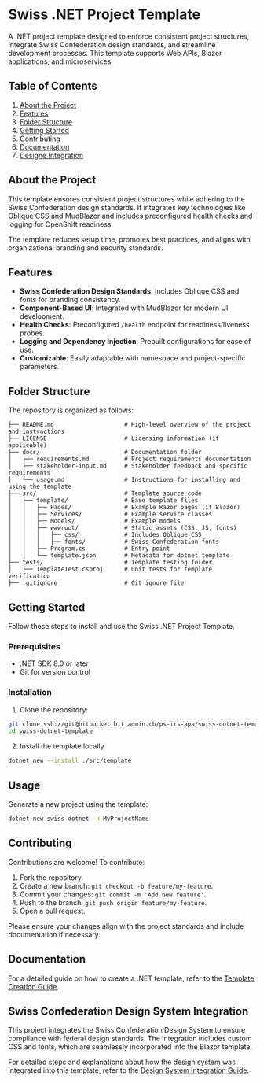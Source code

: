 # Swiss .NET Project Template

A .NET project template designed to enforce consistent project structures, integrate Swiss Confederation design standards, and streamline development processes. This template supports Web APIs, Blazor applications, and microservices.

## Table of Contents
1. [About the Project](#about-the-project)
2. [Features](#features)
3. [Folder Structure](#folder-structure)
4. [Getting Started](#getting-started)
5. [Contributing](#contributing)
6. [Documentation](#documentation)
7. [Designe Integration](#swiss-confederation-design-system-integration)


## About the Project
This template ensures consistent project structures while adhering to the Swiss Confederation design standards. It integrates key technologies like Oblique CSS and MudBlazor and includes preconfigured health checks and logging for OpenShift readiness.

The template reduces setup time, promotes best practices, and aligns with organizational branding and security standards.


## Features
- **Swiss Confederation Design Standards**: Includes Oblique CSS and fonts for branding consistency.
- **Component-Based UI**: Integrated with MudBlazor for modern UI development.
- **Health Checks**: Preconfigured `/health` endpoint for readiness/liveness probes.
- **Logging and Dependency Injection**: Prebuilt configurations for ease of use.
- **Customizable**: Easily adaptable with namespace and project-specific parameters.

## Folder Structure
The repository is organized as follows:
```
├── README.md                    # High-level overview of the project and instructions
├── LICENSE                      # Licensing information (if applicable)
├── docs/                        # Documentation folder
│   ├── requirements.md          # Project requirements documentation
│   ├── stakeholder-input.md     # Stakeholder feedback and specific requirements
│   └── usage.md                 # Instructions for installing and using the template
├── src/                         # Template source code
│   ├── template/                # Base template files
│   │   ├── Pages/               # Example Razor pages (if Blazor)
│   │   ├── Services/            # Example service classes
│   │   ├── Models/              # Example models
│   │   ├── wwwroot/             # Static assets (CSS, JS, fonts)
│   │   │   ├── css/             # Includes Oblique CSS
│   │   │   ├── fonts/           # Swiss Confederation fonts
│   │   ├── Program.cs           # Entry point
│   │   └── template.json        # Metadata for dotnet template
├── tests/                       # Template testing folder
│   └── TemplateTest.csproj      # Unit tests for template verification
├── .gitignore                   # Git ignore file
```

## Getting Started

Follow these steps to install and use the Swiss .NET Project Template.

### Prerequisites
- .NET SDK 8.0 or later
- Git for version control

### Installation
1. Clone the repository:
```bash
git clone ssh://git@bitbucket.bit.admin.ch/ps-irs-apa/swiss-dotnet-template.git
cd swiss-dotnet-template
```

2. Install the template locally
```bash
dotnet new --install ./src/template
```

## Usage
Generate a new project using the template:
```bash
dotnet new swiss-dotnet -n MyProjectName
```

## Contributing
Contributions are welcome! To contribute:
1. Fork the repository.
2. Create a new branch: `git checkout -b feature/my-feature`.
3. Commit your changes: `git commit -m 'Add new feature'`.
4. Push to the branch: `git push origin feature/my-feature`.
5. Open a pull request.

Please ensure your changes align with the project standards and include documentation if necessary.

## Documentation
For a detailed guide on how to create a .NET template, refer to the [Template Creation Guide](docs/how_to_template.md).


## Swiss Confederation Design System Integration
This project integrates the Swiss Confederation Design System to ensure compliance with federal design standards. The integration includes custom CSS and fonts, which are seamlessly incorporated into the Blazor template.


For detailed steps and explanations about how the design system was integrated into this template, refer to the [Design System Integration Guide](docs/swiss-confederation-mudblazor.md).